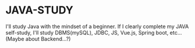 # JAVA-STUDY
I'll study Java with the mindset of a beginner.
If I clearly complete my JAVA self-study, I'll study DBMS(mySQL), JDBC, JS, Vue.js, Spring boot, etc... (Maybe about Backend...?)
